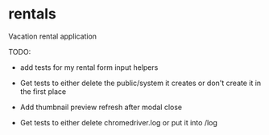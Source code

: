 rentals
=======

Vacation rental application


TODO:

* add tests for my rental form input helpers
* Get tests to either delete the public/system it creates or don't create it in the first place

* Add thumbnail preview refresh after modal close
* Get tests to either delete chromedriver.log or put it into /log
